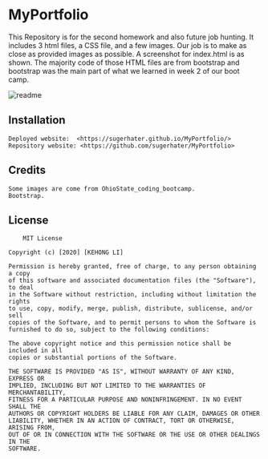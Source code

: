 # MyPortfolio

This Repository is for the second homework and also future job hunting. It includes 3 html files, a CSS file, and a few images.
Our job is to make as close as provided images as possible. A screenshot for index.html is as shown. The majority code of those HTML files are from bootstrap and bootstrap was the main part of what we learned in week 2 of our boot camp. 

![readme](https://user-images.githubusercontent.com/71996574/97097279-3a346980-1645-11eb-89e7-a12f783952ee.PNG)

## Installation
    Deployed website:  <https://sugerhater.github.io/MyPortfolio/>
    Repository website: <https://github.com/sugerhater/MyPortfolio>

## Credits
    Some images are come from OhioState_coding_bootcamp.
    Bootstrap.

## License
        MIT License
 
    Copyright (c) [2020] [KEHONG LI]
 
    Permission is hereby granted, free of charge, to any person obtaining a copy
    of this software and associated documentation files (the "Software"), to deal
    in the Software without restriction, including without limitation the rights
    to use, copy, modify, merge, publish, distribute, sublicense, and/or sell
    copies of the Software, and to permit persons to whom the Software is
    furnished to do so, subject to the following conditions:
 
    The above copyright notice and this permission notice shall be included in all
    copies or substantial portions of the Software.
 
    THE SOFTWARE IS PROVIDED "AS IS", WITHOUT WARRANTY OF ANY KIND, EXPRESS OR
    IMPLIED, INCLUDING BUT NOT LIMITED TO THE WARRANTIES OF MERCHANTABILITY,
    FITNESS FOR A PARTICULAR PURPOSE AND NONINFRINGEMENT. IN NO EVENT SHALL THE
    AUTHORS OR COPYRIGHT HOLDERS BE LIABLE FOR ANY CLAIM, DAMAGES OR OTHER
    LIABILITY, WHETHER IN AN ACTION OF CONTRACT, TORT OR OTHERWISE, ARISING FROM,
    OUT OF OR IN CONNECTION WITH THE SOFTWARE OR THE USE OR OTHER DEALINGS IN THE
    SOFTWARE.